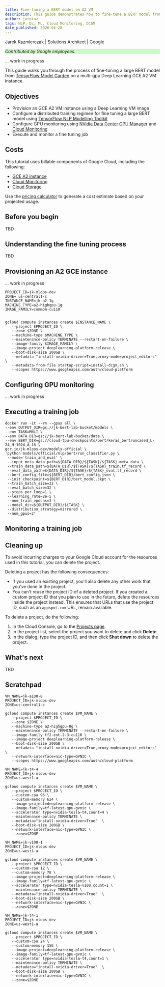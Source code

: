 ```yaml
---
title: Fine-tuning a BERT model on A2 VM
description: This guide demonstrates how to fine-tune a BERT model from TensorFlow Model Garden on a GCP A2 Deep Learning VM instance.
author: jarokaz
tags: NLP, DL, ML, Cloud Monitoring, DCGM
date_published: 2020-04-28
---
```


Jarek Kazmierczak | Solutions Architect | Google

<p style="background-color:#CAFACA;"><i>Contributed by Google employees.</i></p>

... work in progress

This guide walks you through the process of fine-tuning a large BERT model from [TensorFlow Model Garden](https://github.com/tensorflow/models) on a multi-gpu Deep Learning GCE A2 VM instance. 

## Objectives

*   Provision an GCE A2 VM instance using a Deep Learning VM image
*   Configure a distributed training regimen for fine tuning a large BERT model using [TensorFlow NLP Modelling Toolkit](https://github.com/tensorflow/models/tree/master/official/nlp) 
*   Configure GPU monitoring using [NVidia Data Center GPU Manager](https://developer.nvidia.com/dcgm) and [Cloud Monitoring](https://cloud.google.com/monitoring)
*   Execute and monitor a fine tuning job

## Costs

This tutorial uses billable components of Google Cloud, including the following:

*   [GCE A2 instance](https://cloud.google.com/compute/docs/gpus)
*   [Cloud Monitoring](https://cloud.google.com/monitoring)
*   [Cloud Storage](https://cloud.google.com/storage)

Use the [pricing calculator](https://cloud.google.com/products/calculator) to generate a cost estimate based on your projected usage.

## Before you begin

TBD

## Understanding the fine tuning process

TBD

## Provisioning an A2 GCE instance

... work in progress

```
PROJECT_ID=jk-mlops-dev
ZONE= us-central1-c
INSTANCE_NAME=jk-a2-1g
MACHINE_TYPE=a2-highgpu-1g
IMAGE_FAMILY=common-cu110


gcloud compute instances create $INSTANCE_NAME \
   --project $PROJECT_ID \
   --zone $ZONE \
   --machine-type $MACHINE_TYPE \
   --maintenance-policy TERMINATE --restart-on-failure \
   --image-family $IMAGE_FAMILY \
   --image-project deeplearning-platform-release \
   --boot-disk-size 200GB \
   --metadata "install-nvidia-driver=True,proxy-mode=project_editors" \
   --metadata-from-file startup-script=install-dcgm.sh \
   --scopes https://www.googleapis.com/auth/cloud-platform
```

## Configuring GPU monitoring

... work in progress


## Executing a training job

```
docker run -it --rm --gpus all \
--env OUTPUT_DIR=gs://jk-bert-lab-bucket/models \
--env TASK=MNLI \
--env DATA_DIR=gs://jk-bert-lab-bucket/data \
--env BERT_DIR=gs://cloud-tpu-checkpoints/bert/keras_bert/uncased_L-24_H-1024_A-16 \
gcr.io/jk-mlops-dev/models-official \
'python models/official/nlp/bert/run_classifier.py \
 --mode='train_and_eval' \
 --input_meta_data_path=${DATA_DIR}/${TASK}/${TASK}_meta_data \
 --train_data_path=${DATA_DIR}/${TASK}/${TASK}_train.tf_record \
 --eval_data_path=${DATA_DIR}/${TASK}/${TASK}_eval.tf_record \
 --bert_config_file=${BERT_DIR}/bert_config.json \
 --init_checkpoint=${BERT_DIR}/bert_model.ckpt \
 --train_batch_size=32 \
 --eval_batch_size=32 \
 --steps_per_loop=1 \
 --learning_rate=2e-5 \
 --num_train_epochs=3 \
 --model_dir=${OUTPUT_DIR}/${TASK} \
 --distribution_strategy=mirrored \
 --num_gpus=2'
```





## Monitoring a training job

## Cleaning up

To avoid incurring charges to your Google Cloud account for the resources used in this tutorial, you can delete the project.

Deleting a project has the following consequences:

- If you used an existing project, you'll also delete any other work that you've done in the project.
- You can't reuse the project ID of a deleted project. If you created a custom project ID that you plan to use in the
  future, delete the resources inside the project instead. This ensures that URLs that use the project ID, such as
  an `appspot.com` URL, remain available.

To delete a project, do the following:

1.  In the Cloud Console, go to the [Projects page](https://console.cloud.google.com/iam-admin/projects).
1.  In the project list, select the project you want to delete and click **Delete**.
1.  In the dialog, type the project ID, and then click **Shut down** to delete the project.

## What's next

TBD

## Scratchpad

```
VM_NAME=jk-a100-8
PROJECT_ID=jk-mlops-dev
ZONE=us-central1-c

gcloud compute instances create $VM_NAME \
   --project $PROJECT_ID \
   --zone $ZONE \
   --machine-type a2-highgpu-8g \
   --maintenance-policy TERMINATE --restart-on-failure \
   --image-family tf2-ent-2-3-cu110 \
   --image-project deeplearning-platform-release \
   --boot-disk-size 200GB \
   --metadata "install-nvidia-driver=True,proxy-mode=project_editors" \
   --network-interface=nic-type=GVNIC \
   --scopes https://www.googleapis.com/auth/cloud-platform
```

```
VM_NAME=jk-t4-4
PROJECT_ID=jk-mlops-dev
ZONE=us-west1-a

gcloud compute instances create $VM_NAME \
   --project $PROJECT_ID \
   --custom-cpu 96 \
   --custom-memory 624 \
   --image-project=deeplearning-platform-release \
   --image-family=tf-latest-gpu-gvnic \
   --accelerator type=nvidia-tesla-t4,count=4 \
   --maintenance-policy TERMINATE \
   --metadata="install-nvidia-driver=True"  \
   --boot-disk-size 200GB \
   --network-interface=nic-type=GVNIC \
   --zone=$ZONE
```

```
VM_NAME=jk-v100-1
PROJECT_ID=jk-mlops-dev
ZONE=us-west1-a

gcloud compute instances create $VM_NAME \
   --project $PROJECT_ID \
   --custom-cpu 12 \
   --custom-memory 78 \
   --image-project=deeplearning-platform-release \
   --image-family=tf-latest-gpu-gvnic \
   --accelerator type=nvidia-tesla-v100,count=1 \
   --maintenance-policy TERMINATE \
   --metadata="install-nvidia-driver=True"  \
   --boot-disk-size 200GB \
   --network-interface=nic-type=GVNIC \
   --zone=$ZONE
```

```
VM_NAME=jk-t4-1
PROJECT_ID=jk-mlops-dev
ZONE=us-west1-a

gcloud compute instances create $VM_NAME \
   --project $PROJECT_ID \
   --custom-cpu 24 \
   --custom-memory 156 \
   --image-project=deeplearning-platform-release \
   --image-family=tf-latest-gpu-gvnic \
   --accelerator type=nvidia-tesla-t4,count=1 \
   --maintenance-policy TERMINATE \
   --metadata="install-nvidia-driver=True"  \
   --boot-disk-size 200GB \
   --network-interface=nic-type=GVNIC \
   --zone=$ZONE
```
